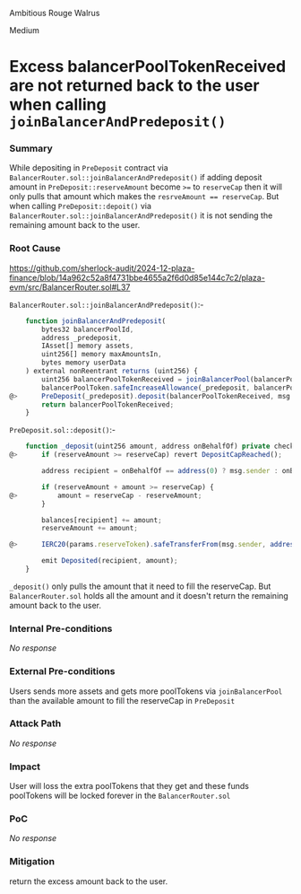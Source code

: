 Ambitious Rouge Walrus

Medium

# Excess balancerPoolTokenReceived are not returned back to the user when calling `joinBalancerAndPredeposit()`

### Summary

While depositing in `PreDeposit` contract via `BalancerRouter.sol::joinBalancerAndPredeposit()` if adding deposit amount in `PreDeposit::reserveAmount` become `>=` to `reserveCap` then it will only pulls that amount which makes the `resrveAmount == reserveCap`. But when calling `PreDeposit::depoit()` via `BalancerRouter.sol::joinBalancerAndPredeposit()` it is not sending the remaining amount back to the user.

### Root Cause

https://github.com/sherlock-audit/2024-12-plaza-finance/blob/14a962c52a8f4731bbe4655a2f6d0d85e144c7c2/plaza-evm/src/BalancerRouter.sol#L37

`BalancerRouter.sol::joinBalancerAndPredeposit()`:-

```javascript
    function joinBalancerAndPredeposit(
        bytes32 balancerPoolId,
        address _predeposit,
        IAsset[] memory assets,
        uint256[] memory maxAmountsIn,
        bytes memory userData
    ) external nonReentrant returns (uint256) {
        uint256 balancerPoolTokenReceived = joinBalancerPool(balancerPoolId, assets, maxAmountsIn, userData);
        balancerPoolToken.safeIncreaseAllowance(_predeposit, balancerPoolTokenReceived);
@>      PreDeposit(_predeposit).deposit(balancerPoolTokenReceived, msg.sender);
        return balancerPoolTokenReceived;
    }
```

`PreDeposit.sol::deposit()`:-

```javascript
    function _deposit(uint256 amount, address onBehalfOf) private checkDepositStarted checkDepositNotEnded {
@>      if (reserveAmount >= reserveCap) revert DepositCapReached();

        address recipient = onBehalfOf == address(0) ? msg.sender : onBehalfOf;

        if (reserveAmount + amount >= reserveCap) {
@>          amount = reserveCap - reserveAmount;
        }

        balances[recipient] += amount;
        reserveAmount += amount;

@>      IERC20(params.reserveToken).safeTransferFrom(msg.sender, address(this), amount);

        emit Deposited(recipient, amount);
    }
```
`_deposit()` only pulls the amount that it need to fill the reserveCap. But `BalancerRouter.sol` holds all the amount and it doesn't return the remaining amount back to the user.

### Internal Pre-conditions

_No response_

### External Pre-conditions

Users sends more assets and gets more poolTokens via `joinBalancerPool` than the available amount to fill the reserveCap in `PreDeposit`

### Attack Path

_No response_

### Impact

User will loss the extra poolTokens that they get and these funds poolTokens will be locked forever in the `BalancerRouter.sol`

### PoC

_No response_

### Mitigation

return the excess amount back to the user.